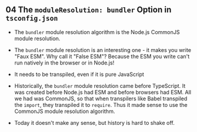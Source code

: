 ## 04 The `moduleResolution: bundler` Option in `tsconfig.json`

- The `bundler` module resolution algorithm is the Node.js CommonJS module resolution.

- The `bundler` module resolution is an interesting one - it makes you write "Faux ESM".
  Why call it "False ESM"? Because the ESM you write can't run natively in the browser or in Node.js!

- It needs to be transpiled, even if it is pure JavaScript

- Historically, the `bundler` module resolution came before TypeScript. It was created before Node.js had ESM
  and before browsers had ESM. All we had was CommonJS, so that when transpilers like Babel transpiled the `import`,
  they transpiled it to `require`. Thus it made sense to use the CommonJS module resolution algorithm.

- Today it doesn't make any sense, but history is hard to shake off.
